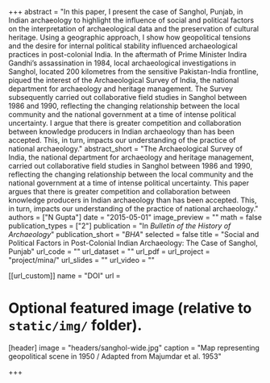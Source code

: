 +++
abstract = "In this paper, I present the case of Sanghol, Punjab, in Indian archaeology to highlight the influence of social and political factors on the interpretation of archaeological data and the preservation of cultural heritage. Using a geographic approach, I show how geopolitical tensions and the desire for internal political stability influenced archaeological practices in post-colonial India. In the aftermath of Prime Minister Indira Gandhi’s assassination in 1984, local archaeological investigations in Sanghol, located 200 kilometres from the sensitive Pakistan-India frontline, piqued the interest of the Archaeological Survey of India, the national department for archaeology and heritage management. The Survey subsequently carried out collaborative field studies in Sanghol between 1986 and 1990, reflecting the changing relationship between the local community and the national government at a time of intense political uncertainty. I argue that there is greater competition and collaboration between knowledge producers in Indian archaeology than has been accepted. This, in turn, impacts our understanding of the practice of national archaeology."
abstract_short = "The Archaeological Survey of India, the national department for archaeology and heritage management, carried out collaborative field studies in Sanghol between 1986 and 1990, reflecting the changing relationship between the local community and the national government at a time of intense political uncertainty. This paper argues that there is greater competition and collaboration between knowledge producers in Indian archaeology than has been accepted. This, in turn, impacts our understanding of the practice of national archaeology."
authors = ["N Gupta"]
date = "2015-05-01"
image_preview = ""
math = false
publication_types = ["2"]
publication = "In *Bulletin of the History of Archaeology*"
publication_short = "*BHA*"
selected = false
title = "Social and Political Factors in Post-Colonial Indian Archaeology: The Case of Sanghol, Punjab"
url_code = ""
url_dataset = ""
url_pdf = <a href="https://www.archaeologybulletin.org/articles/10.5334/bha.262/" target="_ blank"></a>
url_project = "project/mina/"
url_slides = ""
url_video = ""

[[url_custom]]
name = "DOI"
url = <a href="https://www.archaeologybulletin.org/articles/10.5334/bha.262/" target="_ blank"></a>


# Optional featured image (relative to `static/img/` folder).
[header]
image = "headers/sanghol-wide.jpg"
caption = "Map representing geopolitical scene in 1950 / Adapted from Majumdar et al. 1953"

+++
